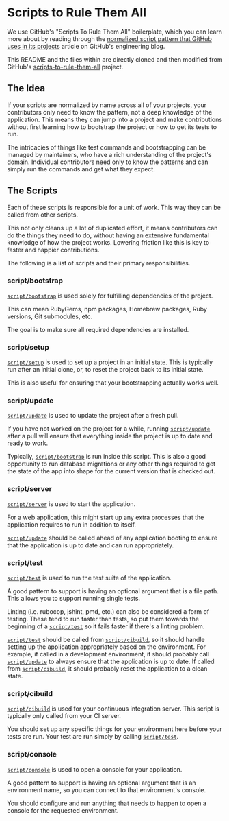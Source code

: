 # Scripts to Rule Them All

We use GitHub's "Scripts To Rule Them All" boilerplate, which you can learn more about by reading through the
[normalized script pattern that GitHub uses in its projects](http://githubengineering.com/scripts-to-rule-them-all/)
article on GitHub's engineering blog.

This README and the files within are directly cloned and then modified from GitHub's
[scripts-to-rule-them-all](https://github.com/github/scripts-to-rule-them-all) project.

## The Idea

If your scripts are normalized by name across all of your projects, your
contributors only need to know the pattern, not a deep knowledge of the
application. This means they can jump into a project and make contributions
without first learning how to bootstrap the project or how to get its tests to
run.

The intricacies of things like test commands and bootstrapping can be managed by
maintainers, who have a rich understanding of the project's domain. Individual
contributors need only to know the patterns and can simply run the commands and
get what they expect.

## The Scripts

Each of these scripts is responsible for a unit of work. This way they can be
called from other scripts.

This not only cleans up a lot of duplicated effort, it means contributors can do
the things they need to do, without having an extensive fundamental knowledge of
how the project works. Lowering friction like this is key to faster and happier
contributions.

The following is a list of scripts and their primary responsibilities.

### script/bootstrap

[`script/bootstrap`][bootstrap] is used solely for fulfilling dependencies of the project.

This can mean RubyGems, npm packages, Homebrew packages, Ruby versions, Git submodules, etc.

The goal is to make sure all required dependencies are installed.

### script/setup

[`script/setup`][setup] is used to set up a project in an initial state.
This is typically run after an initial clone, or, to reset the project back to
its initial state.

This is also useful for ensuring that your bootstrapping actually works well.

### script/update

[`script/update`][update] is used to update the project after a fresh pull.

If you have not worked on the project for a while, running [`script/update`][update] after
a pull will ensure that everything inside the project is up to date and ready to work.

Typically, [`script/bootstrap`][bootstrap] is run inside this script. This is also a good
opportunity to run database migrations or any other things required to get the
state of the app into shape for the current version that is checked out.

### script/server

[`script/server`][server] is used to start the application.

For a web application, this might start up any extra processes that the 
application requires to run in addition to itself.

[`script/update`][update] should be called ahead of any application booting to ensure that
the application is up to date and can run appropriately.

### script/test

[`script/test`][test] is used to run the test suite of the application.

A good pattern to support is having an optional argument that is a file path.
This allows you to support running single tests.

Linting (i.e. rubocop, jshint, pmd, etc.) can also be considered a form of testing. These tend to run faster than tests, so put them towards the beginning of a [`script/test`][test] so it fails faster if there's a linting problem.

[`script/test`][test] should be called from [`script/cibuild`][cibuild], so it should handle
setting up the application appropriately based on the environment. For example,
if called in a development environment, it should probably call [`script/update`][update]
to always ensure that the application is up to date. If called from
[`script/cibuild`][cibuild], it should probably reset the application to a clean state.


### script/cibuild

[`script/cibuild`][cibuild] is used for your continuous integration server.
This script is typically only called from your CI server.

You should set up any specific things for your environment here before your tests
are run. Your test are run simply by calling [`script/test`][test].

### script/console

[`script/console`][console] is used to open a console for your application.

A good pattern to support is having an optional argument that is an environment
name, so you can connect to that environment's console.

You should configure and run anything that needs to happen to open a console for
the requested environment.

[bootstrap]: script/bootstrap
[setup]: script/setup
[update]: script/update
[server]: script/server
[test]: script/test
[cibuild]: script/cibuild
[console]: script/console